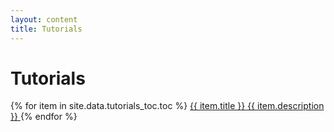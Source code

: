 ```yaml
---
layout: content
title: Tutorials
---
```


# Tutorials

{% for item in site.data.tutorials_toc.toc %}
<a class="big-button" href="{{ item.url }}">
  <span class="big-button__title">{{ item.title }}</span>
  <span class="big-button__description">{{ item.description }}</span>
</a>
{% endfor %}

